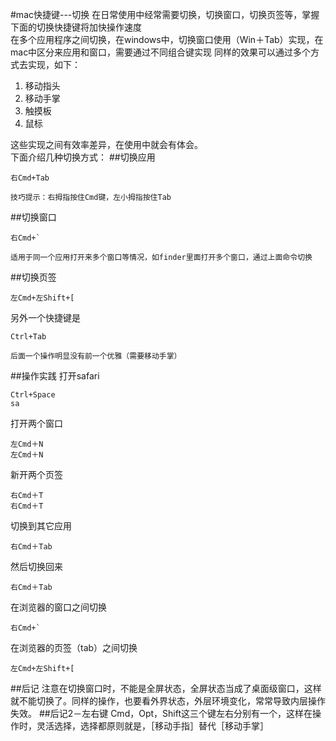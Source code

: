 #mac快捷键---切换
在日常使用中经常需要切换，切换窗口，切换页签等，掌握下面的切换快捷键将加快操作速度<br>
在多个应用程序之间切换，在windows中，切换窗口使用（Win＋Tab）实现，在mac中区分来应用和窗口，需要通过不同组合键实现
同样的效果可以通过多个方式去实现，如下：

1. 移动指头
1. 移动手掌
1. 触摸板
1. 鼠标

这些实现之间有效率差异，在使用中就会有体会。<br>
下面介绍几种切换方式：
##切换应用
```
右Cmd+Tab
```
    技巧提示：右拇指按住Cmd键，左小拇指按住Tab
##切换窗口
```
右Cmd+`
```
    适用于同一个应用打开来多个窗口等情况，如finder里面打开多个窗口，通过上面命令切换
##切换页签
```
左Cmd+左Shift+[
```
另外一个快捷键是
```
Ctrl+Tab
```
    后面一个操作明显没有前一个优雅（需要移动手掌）

##操作实践
打开safari
```
Ctrl+Space
sa
```
打开两个窗口
```
左Cmd＋N
左Cmd＋N
```
新开两个页签
```
右Cmd＋T
右Cmd＋T
```
切换到其它应用
```
右Cmd＋Tab
```
然后切换回来
```
右Cmd＋Tab
```
在浏览器的窗口之间切换
```
右Cmd+`
```
在浏览器的页签（tab）之间切换
```
左Cmd+左Shift+[
```

##后记
注意在切换窗口时，不能是全屏状态，全屏状态当成了桌面级窗口，这样就不能切换了。同样的操作，也要看外界状态，外层环境变化，常常导致内层操作失效。
##后记2－左右键
Cmd，Opt，Shift这三个键左右分别有一个，这样在操作时，灵活选择，选择都原则就是，［移动手指］替代［移动手掌］